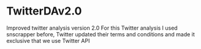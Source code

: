 # TwitterDAv2.0
Improved twitter analysis version 2.0
For this Twitter analysis I used snscrapper before, Twitter updated their terms and conditions and made it exclusive that we 
use Twitter API
